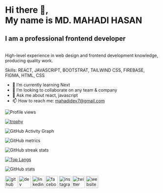 # Hi there 👋, <br />My name is MD. MAHADI HASAN
## I am a professional frontend developer
<br/>
High-level experience in web design and frontend development knowledge, producing quality work.

Skills: REACT, JAVASCRIPT, BOOTSTRAT, TAILWIND CSS, FIREBASE, FIGMA, HTML, CSS

- 🌱 I’m currently learning Next 
- 👯 I’m looking to collaborate on any team & company 
- 💬 Ask me about react, javascript 
- 📫 How to reach me: mahadidev7@gmail.com 

![Profile views](https://gpvc.arturio.dev/mahadidev7)  

[![trophy](https://github-profile-trophy.vercel.app/?username=mahadidev7)](https://github.com/ryo-ma/github-profile-trophy)

![GitHub Activity Graph](https://activity-graph.herokuapp.com/graph?username=mahadidev7)  

![GitHub metrics](https://metrics.lecoq.io/mahadidev7)  

![GitHub streak stats](https://github-readme-streak-stats.herokuapp.com/?user=mahadidev7)  

[![Top Langs](https://github-readme-stats.vercel.app/api/top-langs/?username=mahadidev7)](https://github.com/anuraghazra/github-readme-stats)

![GitHub stats](https://github-readme-stats.vercel.app/api?username=mahadidev7&show_icons=true)  


[<img src='https://cdn.jsdelivr.net/npm/simple-icons@3.0.1/icons/github.svg' alt='github' height='40'>](https://github.com/mahadidev7)  [<img src='https://cdn.jsdelivr.net/npm/simple-icons@3.0.1/icons/dev-dot-to.svg' alt='dev' height='40'>](https://dev.to/mahadidev7)  [<img src='https://cdn.jsdelivr.net/npm/simple-icons@3.0.1/icons/linkedin.svg' alt='linkedin' height='40'>](https://www.linkedin.com/in/mahadidev7/)  [<img src='https://cdn.jsdelivr.net/npm/simple-icons@3.0.1/icons/facebook.svg' alt='facebook' height='40'>](https://www.facebook.com/mahadidev77)  [<img src='https://cdn.jsdelivr.net/npm/simple-icons@3.0.1/icons/instagram.svg' alt='instagram' height='40'>](https://www.instagram.com/mahadidev7/)  [<img src='https://cdn.jsdelivr.net/npm/simple-icons@3.0.1/icons/twitter.svg' alt='twitter' height='40'>](https://twitter.com/mahadidev7)  [<img src='https://cdn.jsdelivr.net/npm/simple-icons@3.0.1/icons/icloud.svg' alt='website' height='40'>](https://mahadidev7-portfolio.web.app/)  

